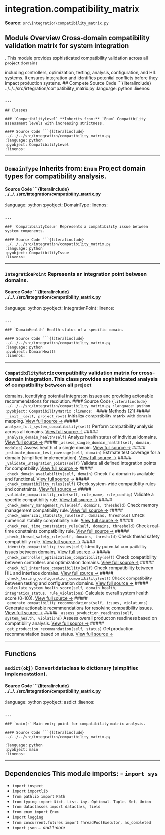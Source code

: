 # integration.compatibility_matrix

**Source:** `src\integration\compatibility_matrix.py`

## Module Overview Cross-domain compatibility validation matrix for system integration

. This module provides sophisticated compatibility validation across all project domains


including controllers, optimization, testing, analysis, configuration, and HIL systems.
It ensures integration and identifies potential conflicts before they impact
production systems. ## Complete Source Code ```{literalinclude} ../../../src/integration/compatibility_matrix.py
:language: python
:linenos:
```

---

## Classes

### `CompatibilityLevel` **Inherits from:** `Enum` Compatibility assessment levels with increasing strictness.

#### Source Code ```{literalinclude} ../../../src/integration/compatibility_matrix.py
:language: python
:pyobject: CompatibilityLevel
:linenos:
```

---

## `DomainType` **Inherits from:** `Enum` Project domain types for compatibility analysis.

#### Source Code ```{literalinclude} ../../../src/integration/compatibility_matrix.py

:language: python
:pyobject: DomainType
:linenos:
```

---

### `CompatibilityIssue` Represents a compatibility issue between system components.

#### Source Code ```{literalinclude} ../../../src/integration/compatibility_matrix.py
:language: python
:pyobject: CompatibilityIssue
:linenos:
```

---

### `IntegrationPoint` Represents an integration point between domains.

#### Source Code ```{literalinclude} ../../../src/integration/compatibility_matrix.py

:language: python
:pyobject: IntegrationPoint
:linenos:
```

---

### `DomainHealth` Health status of a specific domain.

#### Source Code ```{literalinclude} ../../../src/integration/compatibility_matrix.py
:language: python
:pyobject: DomainHealth
:linenos:
```

---

### `CompatibilityMatrix` compatibility validation matrix for cross-domain integration. This class provides sophisticated analysis of compatibility between all project

domains, identifying potential integration issues and providing actionable
recommendations for resolution. #### Source Code ```{literalinclude} ../../../src/integration/compatibility_matrix.py
:language: python
:pyobject: CompatibilityMatrix
:linenos:
``` #### Methods (21) ##### `__init__(self, project_root)` Initialize compatibility matrix with domain mapping. [View full source →](#method-compatibilitymatrix-__init__) ##### `analyze_full_system_compatibility(self)` Perform compatibility analysis across all domains. [View full source →](#method-compatibilitymatrix-analyze_full_system_compatibility) ##### `_analyze_domain_health(self)` Analyze health status of individual domains. [View full source →](#method-compatibilitymatrix-_analyze_domain_health) ##### `_assess_single_domain_health(self, domain, modules)` Assess health of a single domain. [View full source →](#method-compatibilitymatrix-_assess_single_domain_health) ##### `_estimate_domain_test_coverage(self, domain)` Estimate test coverage for a domain (simplified implementation). [View full source →](#method-compatibilitymatrix-_estimate_domain_test_coverage) ##### `_validate_integration_points(self)` Validate all defined integration points for compatibility. [View full source →](#method-compatibilitymatrix-_validate_integration_points) ##### `_check_domain_availability(self, domain)` Check if a domain is available and functional. [View full source →](#method-compatibilitymatrix-_check_domain_availability) ##### `_check_compatibility_rules(self)` Check system-wide compatibility rules and constraints. [View full source →](#method-compatibilitymatrix-_check_compatibility_rules) ##### `_validate_compatibility_rule(self, rule_name, rule_config)` Validate a specific compatibility rule. [View full source →](#method-compatibilitymatrix-_validate_compatibility_rule) ##### `_check_memory_management_rule(self, domains, threshold)` Check memory management compatibility rule. [View full source →](#method-compatibilitymatrix-_check_memory_management_rule) ##### `_check_numerical_stability_rule(self, domains, threshold)` Check numerical stability compatibility rule. [View full source →](#method-compatibilitymatrix-_check_numerical_stability_rule) ##### `_check_real_time_constraints_rule(self, domains, threshold)` Check real-time constraints compatibility rule. [View full source →](#method-compatibilitymatrix-_check_real_time_constraints_rule) ##### `_check_thread_safety_rule(self, domains, threshold)` Check thread safety compatibility rule. [View full source →](#method-compatibilitymatrix-_check_thread_safety_rule) ##### `_identify_compatibility_issues(self)` Identify potential compatibility issues between domains. [View full source →](#method-compatibilitymatrix-_identify_compatibility_issues) ##### `_check_controller_optimization_compatibility(self)` Check compatibility between controllers and optimization domains. [View full source →](#method-compatibilitymatrix-_check_controller_optimization_compatibility) ##### `_check_hil_interface_compatibility(self)` Check compatibility between HIL and interface domains. [View full source →](#method-compatibilitymatrix-_check_hil_interface_compatibility) ##### `_check_testing_configuration_compatibility(self)` Check compatibility between testing and configuration domains. [View full source →](#method-compatibilitymatrix-_check_testing_configuration_compatibility) ##### `_calculate_system_health_score(self, domain_health, integration_status, rule_violations)` Calculate overall system health score (0-100). [View full source →](#method-compatibilitymatrix-_calculate_system_health_score) ##### `_generate_compatibility_recommendations(self, issues, violations)` Generate actionable recommendations for resolving compatibility issues. [View full source →](#method-compatibilitymatrix-_generate_compatibility_recommendations) ##### `_assess_production_readiness(self, system_health, violations)` Assess overall production readiness based on compatibility analysis. [View full source →](#method-compatibilitymatrix-_assess_production_readiness) ##### `_get_production_recommendation(self, status)` Get production recommendation based on status. [View full source →](#method-compatibilitymatrix-_get_production_recommendation)

---

## Functions

### `asdict(obj)` Convert dataclass to dictionary (simplified implementation).

#### Source Code ```{literalinclude} ../../../src/integration/compatibility_matrix.py
:language: python
:pyobject: asdict
:linenos:
```

---

### `main()` Main entry point for compatibility matrix analysis.

#### Source Code ```{literalinclude} ../../../src/integration/compatibility_matrix.py

:language: python
:pyobject: main
:linenos:
```

---

## Dependencies This module imports: - `import sys`
- `import inspect`
- `import importlib`
- `from pathlib import Path`
- `from typing import Dict, List, Any, Optional, Tuple, Set, Union`
- `from dataclasses import dataclass, field`
- `from enum import Enum`
- `import logging`
- `from concurrent.futures import ThreadPoolExecutor, as_completed`
- `import json` *... and 1 more*
